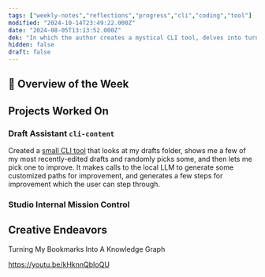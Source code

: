 ```yaml
---
tags: ["weekly-notes","reflections","progress","cli","coding","tool"]
modified: "2024-10-14T23:49:22.000Z"
date: "2024-08-05T13:13:52.000Z"
dek: "In which the author creates a mystical CLI tool, delves into turning bookmarks into a knowledge graph, and sets forth on a journey towards personal growth and community engagement."
hidden: false
draft: false
---
```

## 🌟 Overview of the Week


## Projects Worked On

### Draft Assistant `cli-content`

Created a [small CLI tool](https://github.com/ejfox/cli-content/blob/main/README.md) that looks at my drafts folder, shows me a few of my most recently-edited drafts and randomly picks some, and then lets me pick one to improve. It makes calls to the local LLM to generate some customized paths for improvement, and generates a few steps for improvement which the user can step through.

### Studio Internal Mission Control


## Creative Endeavors

Turning My Bookmarks Into A Knowledge Graph

<https://youtu.be/kHknnQbIoQU>